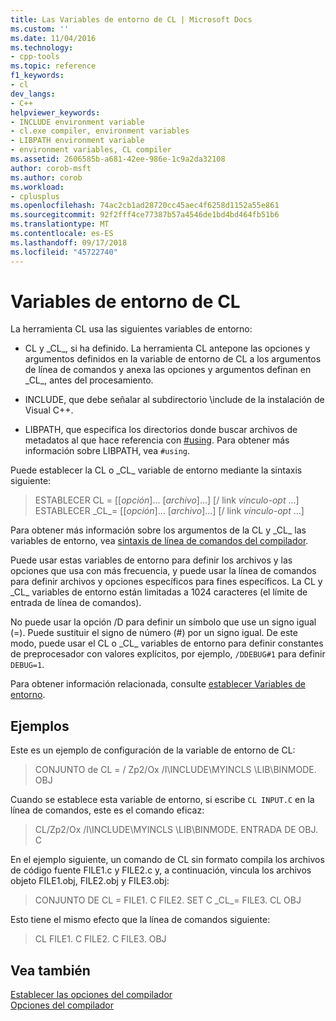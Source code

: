 ```yaml
---
title: Las Variables de entorno de CL | Microsoft Docs
ms.custom: ''
ms.date: 11/04/2016
ms.technology:
- cpp-tools
ms.topic: reference
f1_keywords:
- cl
dev_langs:
- C++
helpviewer_keywords:
- INCLUDE environment variable
- cl.exe compiler, environment variables
- LIBPATH environment variable
- environment variables, CL compiler
ms.assetid: 2606585b-a681-42ee-986e-1c9a2da32108
author: corob-msft
ms.author: corob
ms.workload:
- cplusplus
ms.openlocfilehash: 74ac2cb1ad28720cc45aec4f6258d1152a55e861
ms.sourcegitcommit: 92f2fff4ce77387b57a4546de1bd4bd464fb51b6
ms.translationtype: MT
ms.contentlocale: es-ES
ms.lasthandoff: 09/17/2018
ms.locfileid: "45722740"
---
```

# <a name="cl-environment-variables"></a>Variables de entorno de CL

La herramienta CL usa las siguientes variables de entorno:

- CL y \_CL\_, si ha definido. La herramienta CL antepone las opciones y argumentos definidos en la variable de entorno de CL a los argumentos de línea de comandos y anexa las opciones y argumentos definan en \_CL\_, antes del procesamiento.

- INCLUDE, que debe señalar al subdirectorio \include de la instalación de Visual C++.

- LIBPATH, que especifica los directorios donde buscar archivos de metadatos al que hace referencia con [#using](../../preprocessor/hash-using-directive-cpp.md). Para obtener más información sobre LIBPATH, vea `#using`.

Puede establecer la CL o \_CL\_ variable de entorno mediante la sintaxis siguiente:

> ESTABLECER CL = [[*opción*]... [*archivo*]...] [/ link *vínculo-opt* ...] ESTABLECER \_CL\_= [[*opción*]... [*archivo*]...] [/ link *vínculo-opt* ...]

Para obtener más información sobre los argumentos de la CL y \_CL\_ las variables de entorno, vea [sintaxis de línea de comandos del compilador](../../build/reference/compiler-command-line-syntax.md).

Puede usar estas variables de entorno para definir los archivos y las opciones que usa con más frecuencia, y puede usar la línea de comandos para definir archivos y opciones específicos para fines específicos. La CL y \_CL\_ variables de entorno están limitadas a 1024 caracteres (el límite de entrada de línea de comandos).

No puede usar la opción /D para definir un símbolo que use un signo igual (=). Puede sustituir el signo de número (#) por un signo igual. De este modo, puede usar el CL o \_CL\_ variables de entorno para definir constantes de preprocesador con valores explícitos, por ejemplo, `/DDEBUG#1` para definir `DEBUG=1`.

Para obtener información relacionada, consulte [establecer Variables de entorno](../../build/setting-the-path-and-environment-variables-for-command-line-builds.md).

## <a name="examples"></a>Ejemplos

Este es un ejemplo de configuración de la variable de entorno de CL:

> CONJUNTO de CL = / Zp2/Ox /I\INCLUDE\MYINCLS \LIB\BINMODE. OBJ

Cuando se establece esta variable de entorno, si escribe `CL INPUT.C` en la línea de comandos, este es el comando eficaz:

> CL/Zp2/Ox /I\INCLUDE\MYINCLS \LIB\BINMODE. ENTRADA DE OBJ. C

En el ejemplo siguiente, un comando de CL sin formato compila los archivos de código fuente FILE1.c y FILE2.c y, a continuación, vincula los archivos objeto FILE1.obj, FILE2.obj y FILE3.obj:

> CONJUNTO DE CL = FILE1. C FILE2. SET C \_CL\_= FILE3. CL OBJ

Esto tiene el mismo efecto que la línea de comandos siguiente:

> CL FILE1. C FILE2. C FILE3. OBJ

## <a name="see-also"></a>Vea también

[Establecer las opciones del compilador](../../build/reference/setting-compiler-options.md)<br/>
[Opciones del compilador](../../build/reference/compiler-options.md)

